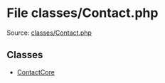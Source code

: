 File classes/Contact.php
=========

Source: [classes/Contact.php](https://github.com/PrestaShop/PrestaShop/blob/1.5.6.2/classes/Contact.php)


Classes
-------

* [ContactCore](class.ContactCore.md)

